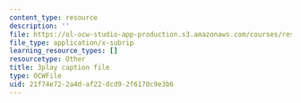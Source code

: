 ```yaml
---
content_type: resource
description: ''
file: https://ol-ocw-studio-app-production.s3.amazonaws.com/courses/res-9-003-brains-minds-and-machines-summer-course-summer-2015/21f74e722a4daf22dcd92f6170c9e3b6_opMnuRnfaX0.srt
file_type: application/x-subrip
learning_resource_types: []
resourcetype: Other
title: 3play caption file
type: OCWFile
uid: 21f74e72-2a4d-af22-dcd9-2f6170c9e3b6
---
```

